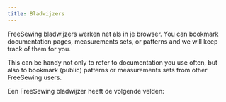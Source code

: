 ```yaml
---
title: Bladwijzers
---
```


FreeSewing bladwijzers werken net als in je browser. You can bookmark documentation pages, measurements sets, or patterns and we will keep track of them for you.

This can be handy not only to refer to documentation you use often, but also to bookmark (public) patterns or measurements sets from other FreeSewing users.

Een FreeSewing bladwijzer heeft de volgende velden:

<ReadMore />
